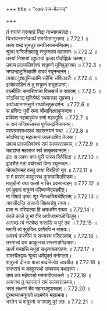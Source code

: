 +++
title = "०७२ राम-मेलनम्"

+++


  
तं शयानं नरव्याघ्रं निद्रा नाभ्यागमत्तदा।  
चिन्तयन्तमनेकार्थं रामगीतमनुत्तमम् ॥ 7.72.1 ॥   
तस्य शब्दं सुमधुरं तन्त्रीलयसमन्वितम्।  
श्रुत्वा रात्रिर्जगामाशु शत्रुघ्नस्य महात्मनः ॥ 7.72.2 ॥   
तस्यां निशायां व्युष्टायां कृत्वा पौर्वाह्णिकं क्रमम्।  
उवाच प्राञ्जलिर्वाक्यं शत्रुघ्नो मुनिपुङ्गवम् ॥ 7.72.3 ॥   
भगवन्द्रष्टुमिच्छामि राघवं रघुनन्दनम्।  
त्वयाऽनुज्ञातुमिच्छामि सहैभिः संशितव्रतैः ॥ 7.72.4 ॥   
इत्येवंवादिनं तं तु शत्रुघ्नं शत्रुतापनम्।  
वाल्मीकिः सम्परिष्वज्य विससर्ज च राघवम् ॥ 7.72.5 ॥   
सोऽभिवाद्य मुनिश्रेष्ठं रथमारुह्य सुप्रभम्।  
अयोध्यामगमत्तूर्णं राघवोत्सुकदर्शनः ॥ 7.72.6 ॥   
स प्रविष्टः पुरीं रम्यां श्रीमानिक्ष्वाकुनन्दनः।  
प्रविवेश महाबाहुर्यत्र रामो महाद्युतिः ॥ 7.72.7 ॥   
स रामं मन्त्रिमध्यस्थं पूर्णचन्द्रनिभाननम्।  
पश्यन्नमरमध्यस्थं सहस्रनयनं यथा ॥ 7.72.8 ॥   
सोऽभिवाद्य महात्मानं ज्वलन्तमिव तेजसा।  
उवाच प्राञ्जलिर्वाक्यं रामं सत्यपराक्रमम् ॥ 7.72.9 ॥   
यदाज्ञप्तं महाराज सर्वं तत्कृतवानहम्।  
हतः स लवणः पापः पुरी चास्य निवेशिता ॥ 7.72.10 ॥   
द्वादशैते गता वर्षास्त्वां विना रघुनन्दन।  
नोत्सहेयमहं वस्तुं त्वया विरहितो नृप ॥ 7.72.11 ॥   
स मे प्रसादं काकुत्स्थ कुरुष्वामितविक्रम।  
मातृहीनो यथा वत्सो न चिरं प्रवसाम्यहम् ॥ 7.72.12 ॥   
एवं ब्रुवाणं शत्रुघ्नं परिष्वज्येदमब्रवीत्।  
मा विषादं कृथाः शूर नैतत्क्षत्रियचेष्टितम् ॥ 7.72.13 ॥   
नावसीदन्ति राजानो विप्रवासेषु राघव।  
प्रजा नः परिपाल्या हि क्षत्रधर्मेण राघव ॥ 7.72.14 ॥   
काले काले तु मां वीर अयोध्यामवलोकितुम्।  
आगच्छ त्वं नरश्रेष्ठ गन्तासि च पुरं तव ॥ 7.72.15 ॥   
ममापि त्वं सुदयितः प्राणैरपि न संशयः।  
अवश्यं करणीयं च राज्यस्य परिपालनम् ॥ 7.72.16 ॥   
तस्मात्त्वं वस काकुत्स्थ सप्तरात्रमिहावस।  
ऊर्ध्वं गन्तासि मधुरां सभृत्यबलवाहनः ॥ 7.72.17 ॥   
रामस्यैतद्वचः श्रुत्वा धर्मयुक्तं मनोगतम्।  
शत्रुघ्नो दीनया वाचा बाढमित्येव चाब्रवीत् ॥ 7.72.18 ॥   
सप्तरात्रं च काकुत्स्थो राघवस्य यथाज्ञया।  
उष्य तत्र महेष्वासो गमनायोपचक्रमे ॥ 7.72.19 ॥   
आमन्त्र्य तु महात्मानं रामं सत्यपराक्रमम्।  
भरतं लक्ष्मणं चैव महारथमुपारुहत् ॥ 7.72.20 ॥   
दूरमाभ्यामनुगतो लक्ष्मणेन महात्मना।  
भरतेन च शत्रुघ्नो जगामाशु पुरं ततः ॥ 7.72.21 ॥   
